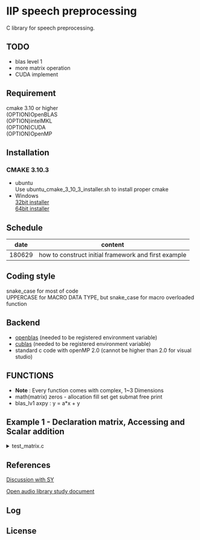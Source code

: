 # IIP speech preprocessing

C library for speech preprocessing.

## TODO
+ blas level 1
+ more matrix operation
+ CUDA implement

## Requirement
cmake 3.10 or higher  
(OPTION)OpenBLAS  
(OPTION)intelMKL  
(OPTION)CUDA  
(OPTION)OpenMP  

## Installation

### CMAKE 3.10.3
+ ubuntu    
Use ubuntu\_cmake\_3\_10\_3\_installer.sh to install proper cmake  
+ Windows  
[32bit installer](https://cmake.org/files/v3.10/cmake-3.10.3-win64-x64.msi)   
[64bit installer](https://cmake.org/files/v3.10/cmake-3.10.3-win32-x86.msi)      

## Schedule

|date|content|
|---|---|
| 180629 | how to construct initial framework and first example |

## Coding style
snake\_case for most of code  
UPPERCASE for MACRO DATA TYPE, but snake\_case for macro overloaded function 

## Backend

- [openblas]() (needed to be registered environment variable)
- [cublas]() (needed to be registered environment variable)
- standard c code with openMP 2.0 (cannot be higher than 2.0 for visual studio)

## FUNCTIONS
+ **Note** : Every function comes with complex, 1~3 Dimensions
+ math(matrix)
zeros - allocation
fill
set
get
submat
free
print
+ blas\_lv1
axpy : y = a\*x + y

## Example 1 - Declaration matrix, Accessing and Scalar addition

<details><summary>test_matrix.c</summary>

```c
#include "mother.h"

int main()
{
	
	MAT* a1, *sa1;
  MAT* a2, *sa2;
	MAT* a3, *sa3;

  a1 = zeros(4);
  a2 = zeros(3,4);
	a3 = zeros(2,3,4);

  sa1 = zeros(2);
  sa2 = zeros(2,2);
  sa3 = zeros(2,2,2);

	set(a1,2,1);
	print_MAT(a1);
	set(a2,1,2,1);
	print_MAT(a2);
	set(a3,0,1,2,1);
	print_MAT(a3);

	fill(a1,4);
	print_MAT(a1);
	fill(a2,5);
	print_MAT(a2);
	fill(a3,6);
	print_MAT(a3);
 
  DTYPE t1 = get(a1,0);
	printf("t1 : %lf\n",t1);	
 
  submat(a1,sa1,1,3);
  print_MAT(sa1);
  submat(a2,sa2,1,3,1,3);
  print_MAT(sa2);
  submat(a3,sa3,1,3,1,3,1,3);
  print_MAT(sa3);

  free_MAT(a1);
  free_MAT(a2);
	free_MAT(a3);
  free_MAT(sa1);
  free_MAT(sa2);
  free_MAT(sa3);
  
	CMAT* ca1, *sca1;
  CMAT* ca2, *sca2;
	CMAT* ca3, *sca3;

  ca1 = czeros(4);
	print_CMAT(ca1);
  ca2 = czeros(3,4);
	ca3 = czeros(2,3,4);

  sca1 = czeros(2);
  sca2 = czeros(2,2);
  sca3 = czeros(2,2,2);

	cset(ca1,2,1,1);
	cset(ca2,1,2,1,1);
	print_CMAT(ca2);
	cset(ca3,0,1,2,1,1);

	cfill(ca1,4,4);
	cfill(ca2,5,5);
	cfill(ca3,6,6);
	print_CMAT(ca3);
	
  csubmat(ca1,sca1,1,3);
  print_CMAT(sca1);
  csubmat(ca2,sca2,1,3,1,3);
  print_CMAT(sca2);
  csubmat(ca3,sca3,1,3,1,3,1,3);
  print_CMAT(sca3);

	free_CMAT(ca1);
  free_CMAT(ca2);
	free_CMAT(ca3);

	free_CMAT(csa1);
  free_CMAT(csa2);
	free_CMAT(csa3);
	return 0;
}



```

</details>

## References

[Discussion with SY](https://docs.google.com/document/d/1rCuWjxcCX7lz-VraY0BthAHz8QdSYxDVFVWy7HIMcDo/edit)

[Open audio library study document](https://github.com/kooBH/OpenAudioLibraryStudy)

## Log

## License



